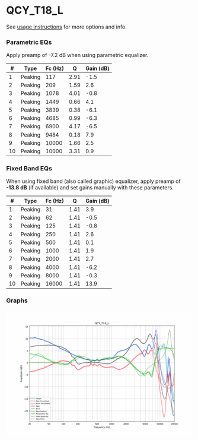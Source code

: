 # QCY_T18_L
See [usage instructions](https://github.com/jaakkopasanen/AutoEq#usage) for more options and info.

### Parametric EQs
Apply preamp of -7.2 dB when using parametric equalizer.

|   # | Type    |   Fc (Hz) |    Q |   Gain (dB) |
|-----|---------|-----------|------|-------------|
|   1 | Peaking |       117 | 2.91 |        -1.5 |
|   2 | Peaking |       209 | 1.59 |         2.6 |
|   3 | Peaking |      1078 | 4.01 |        -0.8 |
|   4 | Peaking |      1449 | 0.66 |         4.1 |
|   5 | Peaking |      3839 | 0.38 |        -6.1 |
|   6 | Peaking |      4685 | 0.99 |        -6.3 |
|   7 | Peaking |      6900 | 4.17 |        -6.5 |
|   8 | Peaking |      9484 | 0.18 |         7.9 |
|   9 | Peaking |     10000 | 1.66 |         2.5 |
|  10 | Peaking |     10000 | 3.31 |         0.9 |

### Fixed Band EQs
When using fixed band (also called graphic) equalizer, apply preamp of **-13.8 dB** (if available) and set gains manually with these parameters.

|   # | Type    |   Fc (Hz) |    Q |   Gain (dB) |
|-----|---------|-----------|------|-------------|
|   1 | Peaking |        31 | 1.41 |         3.9 |
|   2 | Peaking |        62 | 1.41 |        -0.5 |
|   3 | Peaking |       125 | 1.41 |        -0.8 |
|   4 | Peaking |       250 | 1.41 |         2.6 |
|   5 | Peaking |       500 | 1.41 |         0.1 |
|   6 | Peaking |      1000 | 1.41 |         1.9 |
|   7 | Peaking |      2000 | 1.41 |         2.7 |
|   8 | Peaking |      4000 | 1.41 |        -6.2 |
|   9 | Peaking |      8000 | 1.41 |        -0.3 |
|  10 | Peaking |     16000 | 1.41 |        13.9 |

### Graphs
![](./QCY_T18_L.png)
